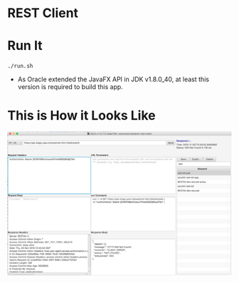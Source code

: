 REST Client
===========

# Run It

`./run.sh`

* As Oracle extended the JavaFX API in JDK v1.8.0_40, at least this version is required to build this app.

# This is How it Looks Like

![REST Client on Mac OS X](rest-client.png "REST Client on Mac OS X")